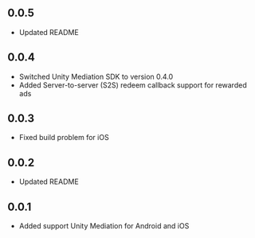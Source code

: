 ## 0.0.5

* Updated README

## 0.0.4

* Switched Unity Mediation SDK to version 0.4.0
* Added Server-to-server (S2S) redeem callback support for rewarded ads

## 0.0.3

* Fixed build problem for iOS

## 0.0.2

* Updated README

## 0.0.1

* Added support Unity Mediation for Android and iOS